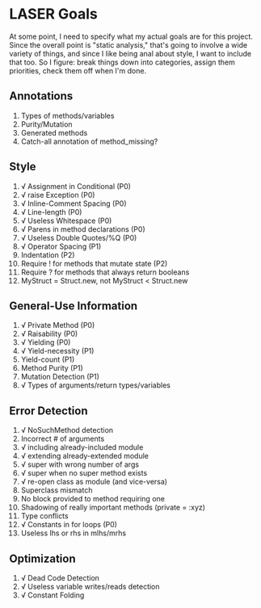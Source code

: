 # LASER Goals

At some point, I need to specify what my actual goals are for this project.
Since the overall point is "static analysis," that's going to involve a wide
variety of things, and since I like being anal about style, I want to include
that too. So I figure: break things down into categories, assign them priorities,
check them off when I'm done.

## Annotations
1. Types of methods/variables
2. Purity/Mutation
3. Generated methods
4. Catch-all annotation of method_missing?

## Style
1. √ Assignment in Conditional (P0)
2. √ raise Exception (P0)
3. √ Inline-Comment Spacing (P0)
4. √ Line-length (P0)
5. √ Useless Whitespace (P0)
6. √ Parens in method declarations (P0)
7. √ Useless Double Quotes/%Q (P0)
8. √ Operator Spacing (P1)
9. Indentation (P2)
10. Require ! for methods that mutate state (P2)
11. Require ? for methods that always return booleans
12. MyStruct = Struct.new, not MyStruct < Struct.new

## General-Use Information
1. √ Private Method (P0)
2. √ Raisability (P0)
3. √ Yielding (P0)
4. √ Yield-necessity (P1)
5. Yield-count (P1)
6. Method Purity (P1)
7. Mutation Detection (P1)
8. √ Types of arguments/return types/variables

## Error Detection
1. √ NoSuchMethod detection
2. Incorrect # of arguments
3. √ including already-included module
4. √ extending already-extended module
5. √ super with wrong number of args
6. √ super when no super method exists
7. √ re-open class as module (and vice-versa)
8. Superclass mismatch
8. No block provided to method requiring one
9. Shadowing of really important methods (private = :xyz)
10. Type conflicts
11. √ Constants in for loops (P0)
12. Useless lhs or rhs in mlhs/mrhs

## Optimization
1. √ Dead Code Detection
2. √ Useless variable writes/reads detection
3. √ Constant Folding